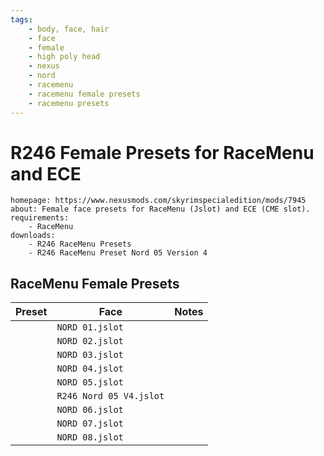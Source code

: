 ```yaml
---
tags:
    - body, face, hair
    - face
    - female
    - high poly head
    - nexus
    - nord
    - racemenu
    - racemenu female presets
    - racemenu presets
---
```


# R246 Female Presets for RaceMenu and ECE

```project_info
homepage: https://www.nexusmods.com/skyrimspecialedition/mods/7945
about: Female face presets for RaceMenu (Jslot) and ECE (CME slot).
requirements:
    - RaceMenu
downloads:
    - R246 RaceMenu Presets
    - R246 RaceMenu Preset Nord 05 Version 4
```

## RaceMenu Female Presets

| Preset | Face | Notes |
|---|---|---|
| | ``NORD 01.jslot`` | |
| | ``NORD 02.jslot`` | |
| | ``NORD 03.jslot`` | |
| | ``NORD 04.jslot`` | |
| | ``NORD 05.jslot`` | |
| | ``R246 Nord 05 V4.jslot`` | |
| | ``NORD 06.jslot`` | |
| | ``NORD 07.jslot`` | |
| | ``NORD 08.jslot`` | |
